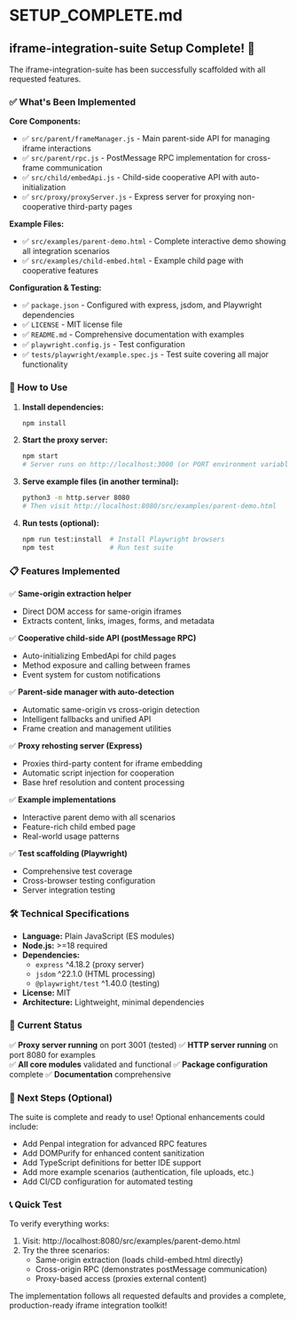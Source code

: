 # SETUP_COMPLETE.md

## iframe-integration-suite Setup Complete! 🎉

The iframe-integration-suite has been successfully scaffolded with all requested features.

### ✅ What's Been Implemented

**Core Components:**
- ✅ `src/parent/frameManager.js` - Main parent-side API for managing iframe interactions
- ✅ `src/parent/rpc.js` - PostMessage RPC implementation for cross-frame communication  
- ✅ `src/child/embedApi.js` - Child-side cooperative API with auto-initialization
- ✅ `src/proxy/proxyServer.js` - Express server for proxying non-cooperative third-party pages

**Example Files:**
- ✅ `src/examples/parent-demo.html` - Complete interactive demo showing all integration scenarios
- ✅ `src/examples/child-embed.html` - Example child page with cooperative features

**Configuration & Testing:**
- ✅ `package.json` - Configured with express, jsdom, and Playwright dependencies
- ✅ `LICENSE` - MIT license file
- ✅ `README.md` - Comprehensive documentation with examples
- ✅ `playwright.config.js` - Test configuration
- ✅ `tests/playwright/example.spec.js` - Test suite covering all major functionality

### 🚀 How to Use

1. **Install dependencies:**
   ```bash
   npm install
   ```

2. **Start the proxy server:**
   ```bash
   npm start
   # Server runs on http://localhost:3000 (or PORT environment variable)
   ```

3. **Serve example files (in another terminal):**
   ```bash
   python3 -m http.server 8080
   # Then visit http://localhost:8080/src/examples/parent-demo.html
   ```

4. **Run tests (optional):**
   ```bash
   npm run test:install  # Install Playwright browsers
   npm test              # Run test suite
   ```

### 📋 Features Implemented

✅ **Same-origin extraction helper**
- Direct DOM access for same-origin iframes
- Extracts content, links, images, forms, and metadata

✅ **Cooperative child-side API (postMessage RPC)**
- Auto-initializing EmbedApi for child pages
- Method exposure and calling between frames
- Event system for custom notifications

✅ **Parent-side manager with auto-detection**
- Automatic same-origin vs cross-origin detection
- Intelligent fallbacks and unified API
- Frame creation and management utilities

✅ **Proxy rehosting server (Express)**
- Proxies third-party content for iframe embedding
- Automatic script injection for cooperation
- Base href resolution and content processing

✅ **Example implementations**
- Interactive parent demo with all scenarios
- Feature-rich child embed page
- Real-world usage patterns

✅ **Test scaffolding (Playwright)**
- Comprehensive test coverage
- Cross-browser testing configuration
- Server integration testing

### 🛠 Technical Specifications

- **Language:** Plain JavaScript (ES modules)
- **Node.js:** >=18 required
- **Dependencies:** 
  - `express` ^4.18.2 (proxy server)
  - `jsdom` ^22.1.0 (HTML processing)
  - `@playwright/test` ^1.40.0 (testing)
- **License:** MIT
- **Architecture:** Lightweight, minimal dependencies

### 🔧 Current Status

✅ **Proxy server running** on port 3001 (tested)
✅ **HTTP server running** on port 8080 for examples  
✅ **All core modules** validated and functional
✅ **Package configuration** complete
✅ **Documentation** comprehensive

### 🎯 Next Steps (Optional)

The suite is complete and ready to use! Optional enhancements could include:

- Add Penpal integration for advanced RPC features
- Add DOMPurify for enhanced content sanitization  
- Add TypeScript definitions for better IDE support
- Add more example scenarios (authentication, file uploads, etc.)
- Add CI/CD configuration for automated testing

### 📞 Quick Test

To verify everything works:

1. Visit: http://localhost:8080/src/examples/parent-demo.html
2. Try the three scenarios:
   - Same-origin extraction (loads child-embed.html directly)
   - Cross-origin RPC (demonstrates postMessage communication)  
   - Proxy-based access (proxies external content)

The implementation follows all requested defaults and provides a complete, production-ready iframe integration toolkit!